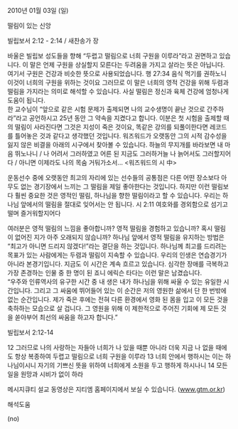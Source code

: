 2010년 01월 03일 (일)

떨림이 있는 신앙



빌립보서 2:12 - 2:14 / 새찬송가  장


바울은 빌립보 성도들을 향해 “두렵고 떨림으로 너희 구원을 이루라”라고 권면하고 있습니다. 이 말은 언제 구원을 상실할지 모른다는 두려움을 가지고 살라는 뜻은 아닙니다. 여기서 구원은 건강과 비슷한 뜻으로 사용되었습니다. 
행 27:34  음식 먹기를 권하노니 이것이 너희의 구원을 위하는 것이요 
그러므로 이 말은 너희의 영적 건강을 위해 두렴과 떨림을 가지라는 의미로 해석할 수 있습니다. 사실 떨림은 정신과 육체 건강에 엄청나게 도움이 됩니다.  
한 교수님이 “앞으로 같은 시험 문제가 출제되면 나의 교수생명이 끝난 것으로 간주하라”라고 공언하시고 25년 동안 그 약속을 지켰다고 합니다. 이분은 첫 시험을 출제할 때의 떨림이 사라진다면 그것은 지성이 죽은 것이요, 똑같은 강의를 되풀이한다면 레코드를 틀어놓은 것과 같다고 생각했던 것입니다. 
워즈워드가 오랫동안 그의 시적 감수성을 잃지 않은 비결을 아래의 시구에서 찾아볼 수 있습니다.  하늘의 무지개를 바라보면 내 마음 뛰노나니 / 나 어려서 그러하였고 어른 된 지금도 그러하거늘 나 늙어서도 그러할지어다 / 아니면 이제라도 나의 목숨 거둬가소서… <워즈워드의 시 中>  

운동선수 중에 오랫동안 최고의 자리에 있는 선수들의 공통점은 다른 어떤 장소보다 아무도 없는 경기장에서 느끼는 그 떨림을 제일 좋아한다는 것입니다.  하지만 이런 떨림보다 훨씬 중요한 것은 영적인 떨림, 하나님을 향한 떨림이라고 할 수 있습니다. 우리는 하나님 앞에서의 떨림을 절대로 잊어서는 안 됩니다. 
시 2:11  여호와를 경외함으로 섬기고 떨며 즐거워할지어다  

여러분은 영적 떨림의 느낌을 좋아합니까? 영적 떨림을 경험하고 있습니까? 혹시 떨림이 없어진 지가 아주 오래되지 않습니까? 하나님 앞에서 영적 떨림을 유지하는 방법은 “최고가 아니면 드리지 않겠다!”라는 결단을 하는 것입니다. 하나님께 최고를 드리려는 목표가 있는 사람에게는 두렴과 떨림이 지속할 수 있습니다. 우리의 인생은 연습경기가 아니라 본경기입니다. 지금도 이 시간은 계속 흐르고 있습니다. 심각한 장애를 극복하고 가장 존경하는 인물 중 한 명이 된 죠니 에릭슨 타다는 이런 말은 남겼습니다.  
“우주와 인류역사의 유구한 시간 중 내 생은 내가 하나님을 위해 싸울 수 있는 유일한 시간입니다. 그리고 그 싸움에 뛰어들어 있는 이 순간은 저의 영원한 삶에서 단 한 번밖에 없는 순간입니다. 제가 죽은 후에는 전혀 다른 환경에서 영화 된 몸을 입고 이 모든 것을 축하하는 모습으로 살 겁니다. 그 영원을 위해 이 제한적으로 주어진 기회에 제 모든 것을 쏟아부어 최선의 싸움을 하고자 합니다.”   

빌립보서 2:12-14    

12 그러므로 나의 사랑하는 자들아 너희가 나 있을 때뿐 아니라 더욱 지금 나 없을 때에도 항상 복종하여 두렵고 떨림으로 너희 구원을 이루라  13 너희 안에서 행하시는 이는 하나님이시니 자기의 기쁘신 뜻을 위하여 너희에게 소원을 두고 행하게 하시나니  14 모든 일을 원망과 시비가 없이 하라    

메시지큐티 설교 동영상은 지티엠 홈페이지에서 보실 수 있습니다. (www.gtm.or.kr)

해석도움





(no)